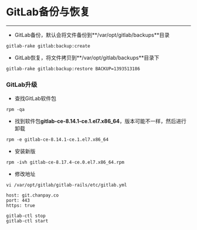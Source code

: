 # GitLab备份与恢复

---

* GitLab备份，默认会将文件备份到**/var/opt/gitlab/backups**目录

```shell
gitlab-rake gitlab:backup:create
```

* GitLab恢复，将文件拷贝到**/var/opt/gitlab/backups**目录下

```shell
gitlab-rake gitlab:backup:restore BACKUP=1393513186
```

### GitLab升级

* 查找GitLab软件包

```shell
rpm -qa
```

* 找到软件包**gitlab-ce-8.14.1-ce.1.el7.x86\_64**，版本可能不一样，然后进行卸载

```shell
rpm -e gitlab-ce-8.14.1-ce.1.el7.x86_64
```

* 安装新版

```shell
rpm -ivh gitlab-ce-8.17.4-ce.0.el7.x86_64.rpm
```

* 修改地址

```shell
vi /var/opt/gitlab/gitlab-rails/etc/gitlab.yml

host: git.chanpay.co
port: 443
https: true

gitlab-ctl stop
gitlab-ctl start
```
